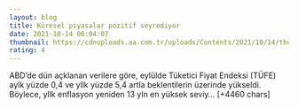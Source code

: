 ```yaml
--- 
layout: blog
title: Küresel piyasalar pozitif seyrediyor
date: 2021-10-14 06:04:07
thumbnail: https://cdnuploads.aa.com.tr/uploads/Contents/2021/10/14/thumbs_b_c_4a083388d8983ebe40812d33ee411e80.jpg?v=090811
rating: 4
---
```

ABD’de dün açklanan verilere göre, eylülde Tüketici Fiyat Endeksi (TÜFE) aylk yüzde 0,4 ve yllk yüzde 5,4 artla beklentilerin üzerinde yükseldi. Böylece, yllk enflasyon yeniden 13 yln en yüksek seviy… [+4460 chars]